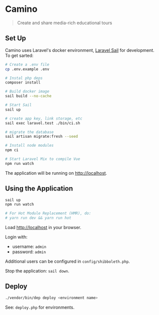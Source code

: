 # Camino

> Create and share media-rich educational tours

## Set Up

Camino uses Laravel's docker environment, [Laravel Sail](https://laravel.com/docs/8.x/sail) for development. To get sarted:

```sh
# Create a .env file
cp .env.example .env

# Instal php deps
composer install

# Build docker image
sail build --no-cache

# Start Sail
sail up

# create app key, link storage, etc
sail exec laravel.test ./bin/ci.sh

# migrate the database
sail artisan migrate:fresh --seed

# Install node modules
npm ci

# Start Laravel Mix to compile Vue
npm run watch

```

The application will be running on <http://localhost>.

## Using the Application

```sh
sail up
npm run watch

# For Hot Module Replacement (HMR), do:
# yarn run dev && yarn run hot
```

Load <http://localhost> in your browser.

Login with:

- username: `admin`
- password: `admin`

Additional users can be configured in `config/shibboleth.php`.

Stop the application: `sail down`.

## Deploy

```sh
./vendor/bin/dep deploy <environment name>
```

See: `deploy.php` for environments.
